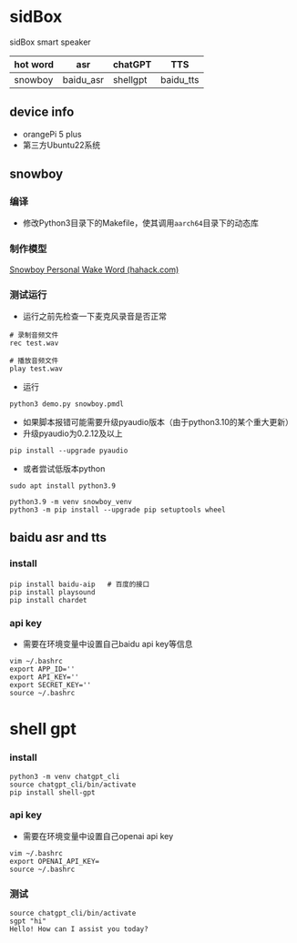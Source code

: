 # sidBox
sidBox smart speaker

|hot word|asr|chatGPT|TTS|
|-|-|-|-|
|snowboy|baidu_asr|shellgpt|baidu_tts|

## device info
- orangePi 5 plus
- 第三方Ubuntu22系统

## snowboy
### 编译
- 修改Python3目录下的Makefile，使其调用`aarch64`目录下的动态库

### 制作模型
[Snowboy Personal Wake Word (hahack.com)](https://snowboy.hahack.com/)

### 测试运行
- 运行之前先检查一下麦克风录音是否正常
```shell
# 录制音频文件
rec test.wav

# 播放音频文件
play test.wav
```

- 运行
```shell
python3 demo.py snowboy.pmdl
```
- 如果脚本报错可能需要升级pyaudio版本（由于python3.10的某个重大更新）
- 升级pyaudio为0.2.12及以上
```shell
pip install --upgrade pyaudio
```
- 或者尝试低版本python
```shell
sudo apt install python3.9

python3.9 -m venv snowboy_venv
python3 -m pip install --upgrade pip setuptools wheel

```

## baidu asr and tts
### install
```shell
pip install baidu-aip	# 百度的接口
pip install playsound
pip install chardet
```
### api key
- 需要在环境变量中设置自己baidu api key等信息
```shell
vim ~/.bashrc
export APP_ID=''
export API_KEY=''
export SECRET_KEY=''
source ~/.bashrc
```

# shell gpt
### install
```shell
python3 -m venv chatgpt_cli
source chatgpt_cli/bin/activate
pip install shell-gpt
```
### api key
- 需要在环境变量中设置自己openai api key
```shell
vim ~/.bashrc
export OPENAI_API_KEY=
source ~/.bashrc
```
### 测试
```shell
source chatgpt_cli/bin/activate
sgpt "hi"
Hello! How can I assist you today?
```